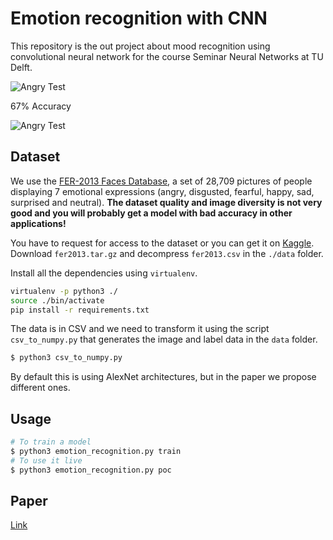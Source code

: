 # Emotion recognition with CNN


This repository is the out project about mood recognition using convolutional neural network for the course Seminar Neural Networks at TU Delft.

![Angry Test](https://raw.githubusercontent.com/isseu/emotion-recognition-neural-networks/master/paper/angry.png)

 67% Accuracy

 ![Angry Test](https://raw.githubusercontent.com/isseu/emotion-recognition-neural-networks/master/paper/matrix_final.png)

## Dataset

We use the [FER-2013 Faces Database](http://www.socsci.ru.nl:8180/RaFD2/RaFD?p=main), a set of 28,709 pictures of people displaying 7 emotional expressions (angry, disgusted, fearful, happy, sad, surprised and neutral). **The dataset quality and image diversity is not very good and you will probably get a model with bad accuracy in other applications!**

You have to request for access to the dataset or you can get it on [Kaggle](https://www.kaggle.com/c/challenges-in-representation-learning-facial-expression-recognition-challenge/data). Download `fer2013.tar.gz` and decompress `fer2013.csv` in the `./data` folder.

Install all the dependencies using `virtualenv`.

```bash
virtualenv -p python3 ./
source ./bin/activate
pip install -r requirements.txt
```

The data is in CSV and we need to transform it using the script `csv_to_numpy.py` that generates the image and label data in the `data` folder.

```bash
$ python3 csv_to_numpy.py
```

By default this is using AlexNet architectures, but in the paper we propose different ones.

## Usage

```bash
# To train a model
$ python3 emotion_recognition.py train
# To use it live
$ python3 emotion_recognition.py poc
```

## Paper

[Link](https://github.com/isseu/emotion-recognition-neural-networks/blob/master/paper/Report_NN.pdf)
